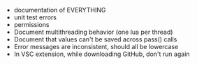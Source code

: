 - documentation of EVERYTHING
- unit test errors
- permissions
- Document multithreading behavior (one lua per thread)
- Document that values can't be saved across pass() calls
- Error messages are inconsistent, should all be lowercase
- In VSC extension, while downloading GitHub, don't run again